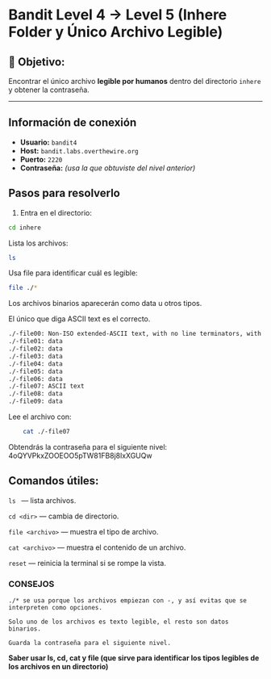 # Bandit Level 4 → Level 5 (Inhere Folder y Único Archivo Legible)

## 🎯 Objetivo:
Encontrar el único archivo **legible por humanos** dentro del directorio `inhere` y obtener la contraseña.

---
## Información de conexión
- **Usuario:** `bandit4`  
- **Host:** `bandit.labs.overthewire.org`  
- **Puerto:** `2220`  
- **Contraseña:** _(usa la que obtuviste del nivel anterior)_

## Pasos para resolverlo
1. Entra en el directorio:
```bash
cd inhere
```
   
Lista los archivos:
```bash
ls
```

Usa file para identificar cuál es legible:
```bash
file ./*
```
   
Los archivos binarios aparecerán como data u otros tipos.

El único que diga ASCII text es el correcto.
```bash
./-file00: Non-ISO extended-ASCII text, with no line terminators, with overstriking
./-file01: data
./-file02: data
./-file03: data
./-file04: data
./-file05: data
./-file06: data
./-file07: ASCII text
./-file08: data
./-file09: data
```

Lee el archivo con:
```bash
    cat ./-file07
```
   
Obtendrás la contraseña para el siguiente nivel: 4oQYVPkxZOOEOO5pTW81FB8j8lxXGUQw


## Comandos útiles:

 `ls ` — lista archivos.

 `cd <dir>` — cambia de directorio.

   `file <archivo>` — muestra el tipo de archivo.

   `cat <archivo>` — muestra el contenido de un archivo.

   `reset` — reinicia la terminal si se rompe la vista.

### CONSEJOS

    ./* se usa porque los archivos empiezan con -, y así evitas que se interpreten como opciones.

    Solo uno de los archivos es texto legible, el resto son datos binarios.

    Guarda la contraseña para el siguiente nivel.


**Saber usar ls, cd, cat y file (que sirve para identificar los tipos legibles de los archivos en un directorio)**



